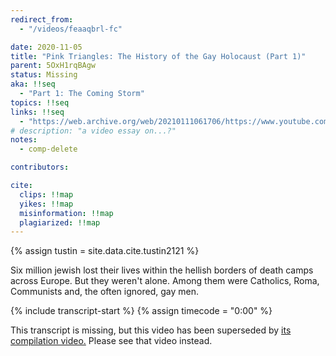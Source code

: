 ```yaml
---
redirect_from:
  - "/videos/feaaqbrl-fc"

date: 2020-11-05
title: "Pink Triangles: The History of the Gay Holocaust (Part 1)"
parent: 5OxH1rqBAgw
status: Missing
aka: !!seq
  - "Part 1: The Coming Storm"
topics: !!seq
links: !!seq
  - "https://web.archive.org/web/20210111061706/https://www.youtube.com/watch?v=FeAAqBRL-fc"
# description: "a video essay on...?"
notes:
  - comp-delete

contributors:

cite:
  clips: !!map
  yikes: !!map
  misinformation: !!map
  plagiarized: !!map
---
```

{% assign tustin = site.data.cite.tustin2121 %}

<compare>
<credits class="desc">

Six million jewish lost their lives within the hellish borders of death camps across Europe. But they weren't alone. Among them were Catholics, Roma, Communists and, the often ignored, gay men. 

</credits>
</compare>

{% include transcript-start %}
{% assign timecode = "0:00" %}

<div class="notice-banner">This transcript is missing, but this video has been superseded by <a href="{{ page.parent }}">its compilation video.<i class="fa-solid fa-arrow-turn-up"></i></a> Please see that video instead.</div>
